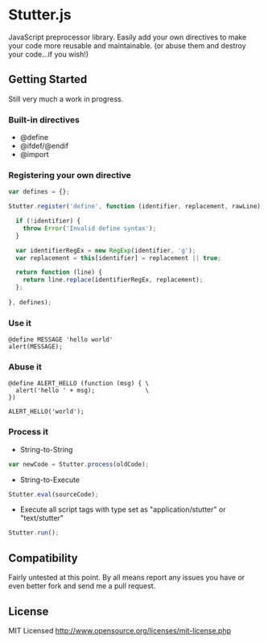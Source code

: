 Stutter.js
======

JavaScript preprocessor library. Easily add your own directives to make your code more reusable and maintainable. (or abuse them and destroy your code...if you wish!)

Getting Started
---------------

Still very much a work in progress.


### Built-in directives
* @define
* @ifdef/@endif
* @import

### Registering your own directive

``` javascript
var defines = {};

Stutter.register('define', function (identifier, replacement, rawLine) {

  if (!identifier) {
    throw Error('Invalid define syntax');
  }

  var identifierRegEx = new RegExp(identifier, 'g');
  var replacement = this[identifier] = replacement || true;

  return function (line) {
    return line.replace(identifierRegEx, replacement);
  };
  
}, defines);
```

### Use it

```
@define MESSAGE 'hello world'
alert(MESSAGE);
```

### Abuse it

```
@define ALERT_HELLO (function (msg) { \
  alert('hello ' + msg);              \
})

ALERT_HELLO('world');
```

### Process it

* String-to-String

``` javascript
var newCode = Stutter.process(oldCode);
```

* String-to-Execute

``` javascript
Stutter.eval(sourceCode);
```

* Execute all script tags with type set as "application/stutter" or "text/stutter"

``` javascript
Stutter.run();
```

Compatibility
-------------

Fairly untested at this point. By all means report any issues you have or even better fork and send me a pull request.

License
------------

MIT Licensed
http://www.opensource.org/licenses/mit-license.php